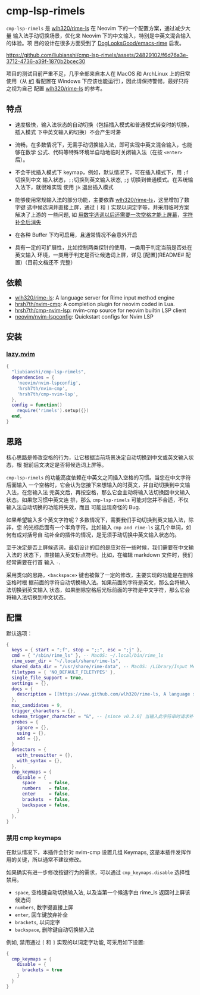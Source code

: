 # cmp-lsp-rimels

`cmp-lsp-rimels` 是 [wlh320/rime-ls][2] 在 Neovim 下的一个配置方案，通过减少大量
输入法手动切换场景，优化来 Neovim 下的中文输入，特别是中英文混合输入的体验。项
目的设计在很多方面受到了 [DogLooksGood/emacs-rime][3] 启发。

https://github.com/liubianshi/cmp-lsp-rimels/assets/24829102/f6d76a3e-3712-4736-a39f-1870b2bcec30

项目的测试目前严重不足，几乎全部来自本人在 MacOS 和 ArchLinux 上的日常使用（从
[#1][8] 看配置在 Windows 下应该也能运行），因此请保持警惕，最好只将之视为自己
配置 [wlh320/rime-ls][2] 的参考。

## 特点

- 速度极快，输入法状态的自动切换（包括插入模式和普通模式转变时的切换，插入模式
  下中英文输入的切换）不会产生时滞

- 流畅，在多数情况下，无需手动切换输入法，即可实现中英文混合输入，也能够在数学
  公式、代码等特殊环境半自动地临时关闭输入法（在按 `<enter>`后）。

- 不会干扰插入模式下 keymap，例如，默认情况下，可在插入模式下，用 `;f` 切换到中文
  输入状态，`;;`切换到英文输入状态, `;j` 切换到普通模式。在系统输入法下，就很难实现
  使用 `jk` 退出插入模式

- 能够使用常规输入法的部分功能，主要依靠 [wlh320/rime-ls][2]，这里增加了数字键
  选中候选词并直接上屏，通过 `[` 和 `]` 实现以词定字等，并采用临时方案解决了上游的
  一些问题, 如 [用数字选词以后还需要一次空格才能上屏幕][5]，[字符补全后消失][4]

- 在各种 Buffer 下均可启用，且通常情况不会意外开启

- 具有一定的可扩展性，比如控制两类探针的使用，一类用于判定当前是否处在英文输入
  环境，一类用于判定是否让候选词上屏，详见 [配置](README# 配置)（目前文档还不
  完整）

## 依赖

- [wlh320/rime-ls][2]: A language server for Rime input method engine
- [hrsh7th/nvim-cmp][1]: A completion plugin for neovim coded in Lua.
- [hrsh7th/cmp-nvim-lsp][6]: nvim-cmp source for neovim builtin LSP client
- [neovim/nvim-lspconfig][7]: Quickstart configs for Nvim LSP

## 安装

### [lazy.nvim](https://github.com/folke/lazy.nvim)

```lua
{
  "liubianshi/cmp-lsp-rimels",
  dependencies = {
    'neovim/nvim-lspconfig', 
    'hrsh7th/nvim-cmp',
    'hrsh7th/cmp-nvim-lsp',
  },
  config = function()
    require('rimels').setup({})
  end,
}
```

## 思路

核心思路是修改空格的行为，让它根据当前场景决定自动切换到中文或英文输入状态，根
据前后文决定是否将候选词上屏等。

`cmp-lsp-rimels` 的功能高度依赖在中英文之间插入空格的习惯。当您在中文字符后面输入
一个空格时，它会认为您接下来想输入的时英文，并自动切换到中文输入法，在您输入法
完英文后，再按空格，那么它会主动将输入法切换回中文输入状态。如果您习惯中英文连
排，那么 `cmp-lsp-rimels` 可能对您并不合适，不仅输入法自动切换的功能将失效，而且
可能出现奇怪的 Bug.

如果希望输入多个英文字符呢？多数情况下，需要我们手动切换到英文输入法，除非，您
的光标后面有一个半角字符。比如输入 `cmp and rime-ls` 这几个单词，如何有成对括号自
动补全的插件的情况，是无须手动切换中英文输入状态的。

至于决定是否上屏候选词，最初设计的目的是应对在一些时候，我们需要在中文输入法的
状态下，直接输入英文标点符号。比如，在编辑 markdown 文件时，我们经常需要在行首
输入 `-`. 

采用类似的思路，`<backspace>` 键也被做了一定的修改，主要实现的功能是在删除空格时根
据前面的字符自动切换输入法。如果前面的字符是英文，那么会将输入法切换到英文输入
状态，如果删除空格后光标前面的字符是中文字符，那么它会将输入法切换到中文状态。

## 配置

默认选项：

```lua
{
  keys = { start = ";f", stop = ";;", esc = ";j" },
  cmd = { "/sbin/rime_ls" }, -- MacOS: ~/.local/bin/rime_ls
  rime_user_dir = "~/.local/share/rime-ls",
  shared_data_dir = "/usr/share/rime-data", -- MacOS: /Library/Input Methods/Squirrel.app/Contents/SharedSupport
  filetypes = { 'NO_DEFAULT_FILETYPES' },
  single_file_support = true,
  settings = {},
  docs = {
    description = [[https://www.github.com/wlh320/rime-ls, A language server for librime]],
  },
  max_candidates = 9,
  trigger_characters = {},
  schema_trigger_character = "&", -- [since v0.2.0] 当输入此字符串时请求补全会触发 “方案选单”
  probes = {
    ignore = {},
    using = {},
    add = {},
  }
  detectors = {
    with_treesitter = {},
    with_syntax = {},
  },
  cmp_keymaps = {
    disable = {
      space     = false,
      numbers   = false,
      enter     = false,
      brackets  = false,
      backspace = false,
    }
  },
}
```

### 禁用 cmp keymaps

在默认情况下，本插件会针对 nvim-cmp 设置几组 Keymaps, 这是本插件发挥作用的关键，所以通常不建议修改。

如果确实有进一步修改按键行为的需求，可以通过 `cmp_keymaps.disable` 选择性禁用。

- `space`, 空格键自动切换输入法, 以及当第一个候选字由 rime_ls 返回时上屏该候选词
- `numbers`, 数字键直接上屏
- `enter`, 回车键放弃补全
- `brackets`, 以词定字  
- `backspace`, 删除键自动切换输入法

例如, 禁用通过 `[` 和 `]` 实现的以词定字功能, 可采用如下设置: 

```lua
{
  cmp_keymaps = {
    disable = {
      brackets = true
    }
  }
}
```







<!-- Links -->
[1]: https://github.com/hrsh7th/nvim-cmp
[2]: https://github.com/wlh320/rime-ls
[3]: https://github.com/DogLooksGood/emacs-rime
[4]: https://github.com/wlh320/rime-ls/issues/10#issuecomment-1627661945
[5]: https://github.com/wlh320/rime-ls/issues/20
[6]: https://github.com/hrsh7th/cmp-nvim-lsp
[7]: https://github.com/neovim/nvim-lspconfig
[8]: https://github.com/liubianshi/cmp-lsp-rimels/issues/1
